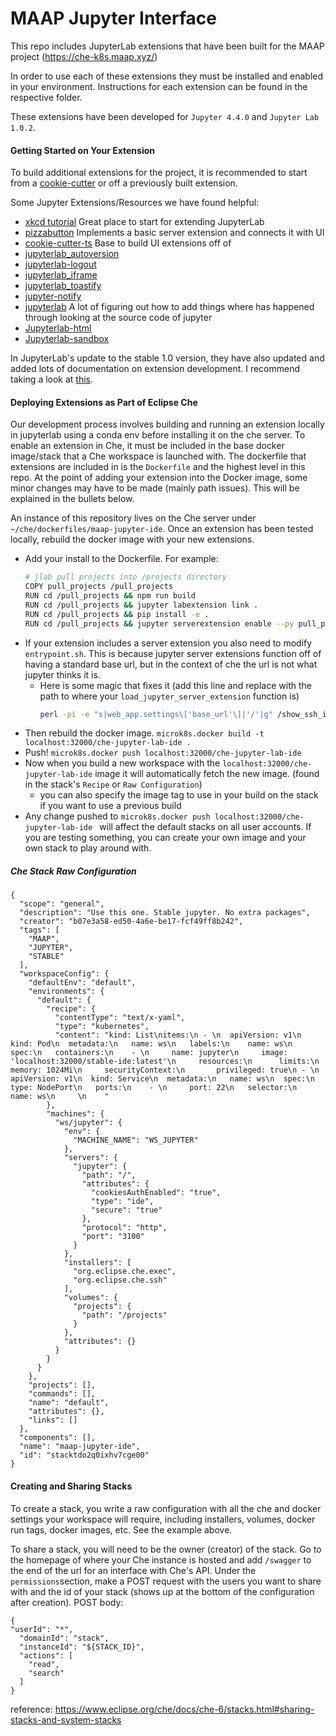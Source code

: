 # MAAP Jupyter Interface

This repo includes JupyterLab extensions that have been built for the MAAP project (https://che-k8s.maap.xyz/)

In order to use each of these extensions they must be installed and enabled in your environment. Instructions for each extension can be 
found in the respective folder. 

These extensions have been developed for `Jupyter 4.4.0` and `Jupyter Lab 1.0.2`.

#### Getting Started on Your Extension
To build additional extensions for the project, it is recommended to start from 
a [cookie-cutter](https://github.com/jupyterlab/extension-cookiecutter-ts) or off a previously built extension.

Some Jupyter Extensions/Resources we have found helpful:
* [xkcd tutorial](https://jupyterlab.readthedocs.io/en/stable/developer/xkcd_extension_tutorial.html) Great place to start for extending JupyterLab
* [pizzabutton](https://github.com/peterskipper/pizzabutton) Implements a basic server extension and connects it with UI
* [cookie-cutter-ts](https://github.com/jupyterlab/extension-cookiecutter-ts) Base to build UI extensions off of
* [jupyterlab_autoversion](https://github.com/timkpaine/jupyterlab_autoversion)
* [jupyterlab-logout](https://github.com/zgqallen/jupyterlab-logout)
* [jupyterlab_iframe](https://github.com/timkpaine/jupyterlab_iframe)
* [jupyterlab_toastify](https://github.com/fcollonval/jupyterlab_toastify)
* [jupyter-notify](https://github.com/ShopRunner/jupyter-notify)
* [jupyterlab](https://github.com/jupyterlab/jupyterlab) A lot of figuring out how to add things where has happened through looking at the source code of jupyter
* [Jupyterlab-html](https://github.com/mflevine/jupyterlab_html) 
* [Jupyterlab-sandbox](https://github.com/canavandl/jupyterlab_sandbox)

In JupyterLab's update to the stable 1.0 version, they have also updated and added lots of documentation on extension 
development. I recommend taking a look at [this](https://jupyterlab.readthedocs.io/en/stable/developer/extension_dev.html).

#### Deploying Extensions as Part of Eclipse Che
Our development process involves building and running an extension locally in jupyterlab using a conda env before 
installing it on the che server. To enable an extension in Che, it must be included in the base docker image/stack that a 
Che workspace is launched with. The dockerfile that extensions are included in is the `Dockerfile` and the highest level
in this repo. At the point of adding your extension into the Docker image, some minor changes may have to be made 
(mainly path issues). This will be explained in the bullets below.

An instance of this repository lives on the Che server under `~/che/dockerfiles/maap-jupyter-ide`. Once an extension has been tested locally, rebuild the docker 
image with your new extensions.


- Add your install to the Dockerfile. For example:
    ```bash
    # jlab pull projects into /projects directory
    COPY pull_projects /pull_projects
    RUN cd /pull_projects && npm run build
    RUN cd /pull_projects && jupyter labextension link .
    RUN cd /pull_projects && pip install -e .
    RUN cd /pull_projects && jupyter serverextension enable --py pull_projects --sys-prefix
    
    ```
- If your extension includes a server extension you also need to modify `entrypoint.sh`. This is because jupyter 
server extensions function off of having a standard base url, but in the context of che the url is not what jupyter 
thinks it is.
    - Here is some magic that fixes it (add this line and replace with the path to where 
your `load_jupyter_server_extension` function is)
        ```bash
        perl -pi -e "s|web_app.settings\['base_url'\]|'/'|g" /show_ssh_info/show_ssh_info/__init__.py
        ```
- Then rebuild the docker image. `microk8s.docker build -t localhost:32000/che-jupyter-lab-ide .` 
- Push! `microk8s.docker push localhost:32000/che-jupyter-lab-ide `
- Now when you build a new workspace with the `localhost:32000/che-jupyter-lab-ide` image it will automatically 
fetch the new image. (found in the stack's `Recipe` or `Raw Configuration`)
    - you can also specify the image tag to use in your build on the stack if you want to use a previous build
- Any change pushed to `microk8s.docker push localhost:32000/che-jupyter-lab-ide ` will affect the default stacks
on all user accounts. If you are testing something, you can create your own image and your own stack to play around with.

##### Che Stack Raw Configuration
```
{
  "scope": "general",
  "description": "Use this one. Stable jupyter. No extra packages",
  "creator": "b07e3a58-ed50-4a6e-be17-fcf49ff8b242",
  "tags": [
    "MAAP",
    "JUPYTER",
    "STABLE"
  ],
  "workspaceConfig": {
    "defaultEnv": "default",
    "environments": {
      "default": {
        "recipe": {
          "contentType": "text/x-yaml",
          "type": "kubernetes",
          "content": "kind: List\nitems:\n - \n  apiVersion: v1\n  kind: Pod\n  metadata:\n   name: ws\n   labels:\n    name: ws\n  spec:\n   containers:\n    - \n     name: jupyter\n     image: 'localhost:32000/stable-ide:latest'\n     resources:\n      limits:\n       memory: 1024Mi\n     securityContext:\n       privileged: true\n - \n  apiVersion: v1\n  kind: Service\n  metadata:\n   name: ws\n  spec:\n   type: NodePort\n   ports:\n    - \n     port: 22\n   selector:\n    name: ws\n     \n    "
        },
        "machines": {
          "ws/jupyter": {
            "env": {
              "MACHINE_NAME": "WS_JUPYTER"
            },
            "servers": {
              "jupyter": {
                "path": "/",
                "attributes": {
                  "cookiesAuthEnabled": "true",
                  "type": "ide",
                  "secure": "true"
                },
                "protocol": "http",
                "port": "3100"
              }
            },
            "installers": [
              "org.eclipse.che.exec",
              "org.eclipse.che.ssh"
            ],
            "volumes": {
              "projects": {
                "path": "/projects"
              }
            },
            "attributes": {}
          }
        }
      }
    },
    "projects": [],
    "commands": [],
    "name": "default",
    "attributes": {},
    "links": []
  },
  "components": [],
  "name": "maap-jupyter-ide",
  "id": "stacktdo2q0ixhv7cge00"
}
```

#### Creating and Sharing Stacks
To create a stack, you write a raw configuration with all the che and docker settings your workspace will require, including installers, volumes, docker run tags, docker images, etc. See the example above.

To share a stack, you will need to be the owner (creator) of the stack.
Go to the homepage of where your Che instance is hosted and add `/swagger` to the end of the url for an interface with Che's API.   Under the `permissions`section, make a POST request with the users you want to share with and the id of your stack (shows up at the bottom of the configuration after creation).
POST body:
```
{
"userId": "*",
  "domainId": "stack",
  "instanceId": "${STACK_ID}",
  "actions": [
    "read",
    "search"
  ]
}
```
reference: https://www.eclipse.org/che/docs/che-6/stacks.html#sharing-stacks-and-system-stacks

